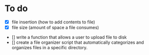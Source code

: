 # To do

- [x] file insertion (how to add contents to file)
- [X] file size (amount of space a file consumes)
- [] write a function that allows a user to upload file to disk
- [] create a file organizer script that automatically categorizes and organizes files in a specific directory.
